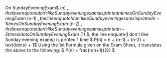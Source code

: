 On SundayEveningExam$ (n) $, the line enquote{I don't like Sunday evening exams} is printed n times 
On SundayEveningExam$ (n-1) $, the line enquote{I don't like Sunday evening exams} is printed n-1 times 
On SundayEveningExam$ (n-2) $, the line enquote{I don't like Sunday evening exams} is printed n-2 times 
ldots 
On SundayEveningExam$ (1) $, the line enquote{I don't like Sunday evening exams} is printed 1 time 
$ P(n) = n + (n-1) + (n-2) + text{ldots} + 1$ 
Using the 1st Formula given on the Exam Sheet, it translates the above to the following: 
$ P(n) = frac{n(n+1)}{2} $
